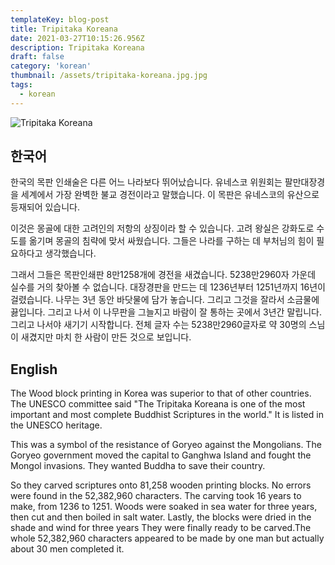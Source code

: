 ```yaml
---
templateKey: blog-post
title: Tripitaka Koreana
date: 2021-03-27T10:15:26.956Z
description: Tripitaka Koreana
draft: false
category: 'korean'
thumbnail: /assets/tripitaka-koreana.jpg.jpg
tags:
  - korean
---
```


![Tripitaka Koreana](/assets/tripitaka-koreana.jpg 'Tripitaka Koreana')

## 한국어

한국의 목판 인쇄술은 다른 어느 나라보다 뛰어났습니다. 유네스코 위원회는 팔만대장경을 세계에서 가장 완벽한 불교 경전이라고 말했습니다. 이 목판은 유네스코의 유산으로 등재되어 있습니다.

이것은 몽골에 대한 고려인의 저항의 상징이라 할 수 있습니다. 고려 왕실은 강화도로 수도를 옮기며 몽골의 침략에 맞서 싸웠습니다. 그들은 나라를 구하는 데 부처님의 힘이 필요하다고 생각했습니다.

그래서 그들은 목판인쇄판 8만1258개에 경전을 새겼습니다. 5238만2960자 가운데 실수를 거의 찾아볼 수 없습니다. 대장경판을 만드는 데 1236년부터 1251년까지 16년이 걸렸습니다. 나무는 3년 동안 바닷물에 담가 놓습니다. 그리고 그것을 잘라서 소금물에 끓입니다. 그리고 나서 이 나무판을 그늘지고 바람이 잘 통하는 곳에서 3년간 말립니다. 그리고 나서야 새기기 시작합니다. 전체 글자 수는 5238만2960글자로 약 30명의 스님이 새겼지만 마치 한 사람이 만든 것으로 보입니다.

## English

The Wood block printing in Korea was superior to that of other countries. The UNESCO committee said "The Tripitaka Koreana is one of the most important and most complete Buddhist Scriptures in the world." It is listed in the UNESCO heritage.

This was a symbol of the resistance of Goryeo against the Mongolians. The Goryeo government moved the capital to Ganghwa Island and fought the Mongol invasions. They wanted Buddha to save their country.

So they carved scriptures onto 81,258 wooden printing blocks. No errors were found in the 52,382,960 characters. The carving took 16 years to make, from 1236 to 1251. Woods were soaked in sea water for three years, then cut and then boiled in salt water. Lastly, the blocks were dried in the shade and wind for three years They were finally ready to be carved.The whole 52,382,960 characters appeared to be made by one man but actually about 30 men completed it.
